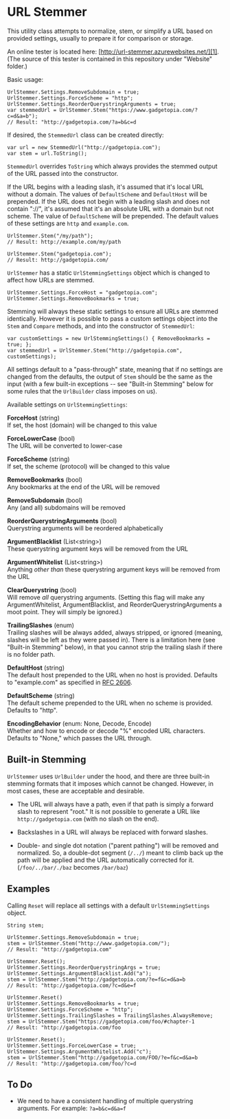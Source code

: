 # URL Stemmer

This utility class attempts to normalize, stem, or simplify a URL based on provided settings, usually to prepare it for comparison or storage.

An online tester is located here: [http://url-stemmer.azurewebsites.net/][1].  (The source of this tester is contained in this repository under "Website" folder.)

[1]: http://url-stemmer.azurewebsites.net/

Basic usage:

    UrlStemmer.Settings.RemoveSubdomain = true;
    UrlStemmer.Settings.ForceScheme = "http";
    UrlStemmer.Settings.ReorderQuerystringArguments = true;
    var stemmedUrl = UrlStemmer.Stem("https://www.gadgetopia.com/?c=d&a=b");
    // Result: "http://gadgetopia.com/?a=b&c=d

If desired, the `StemmedUrl` class can be created directly:

    var url = new StemmedUrl("http://gadgetopia.com");
    var stem = url.ToString();

`StemmedUrl` overrides `ToString` which always provides the stemmed output of the URL passed into the constructor.

If the URL begins with a leading slash, it's assumed that it's local URL without a domain. The values of `DefaultScheme` and `DefaultHost` will be prepended. If the URL does not begin with a leading slash and does not contain "://", it's assumed that it's an absolute URL with a domain but not scheme. The value of `DefaultScheme` will be prepended. The default values of these settings are `http` and `example.com`.

    UrlStemmer.Stem("/my/path");
    // Result: http://example.com/my/path

    UrlStemmer.Stem("gadgetopia.com");
    // Result: http://gadgetopia.com/

`UrlStemmer` has a static `UrlStemmingSettings` object which is changed to affect how URLs are stemmed.

    UrlStemmer.Settings.ForceHost = "gadgetopia.com";
    UrlStemmer.Settings.RemoveBookmarks = true;

Stemming will always these static settings to ensure all URLs are stemmed identically. However it is possible to pass a custom settings object into the `Stem` and `Compare` methods, and into the constructor of `StemmedUrl`:

    var customSettings = new UrlStemmingSettings() { RemoveBookmarks = true; };
    var stemmedUrl = UrlStemmer.Stem("http://gadgetopia.com", customSettings);

All settings default to a "pass-through" state, meaning that if no settings are changed from the defaults, the output of `Stem` should be the same as the input (with a few built-in exceptions -- see "Built-in Stemming" below for some rules that the `UrlBuilder` class imposes on us).

Available settings on `UrlStemmingSettings`:

**ForceHost** (string)   
If set, the host (domain) will be changed to this value

**ForceLowerCase** (bool)   
The URL will be converted to lower-case

**ForceScheme** (string)   
If set, the scheme (protocol) will be changed to this value

**RemoveBookmarks** (bool)   
Any bookmarks at the end of the URL will be removed

**RemoveSubdomain** (bool)   
Any (and all) subdomains will be removed

**ReorderQuerystringArguments** (bool)   
Querystring arguments will be reordered alphabetically

**ArgumentBlacklist** (List<string\>)   
These querystring argument keys will be removed from the URL

**ArgumentWhitelist** (List<string\>)    
Anything _other than_ these querystring argument keys will be removed from the URL

**ClearQuerystring** (bool)     
Will remove _all_ querystring arguments. (Setting this flag will make any ArgumentWhitelist, ArgumentBlacklist, and ReorderQuerystringArguments a moot point. They will simply be ignored.)

**TrailingSlashes** (enum)   
Trailing slashes will be always added, always stripped, or ignored (meaning, slashes will be left as they were passed in).  There is a limitation here (see "Built-in Stemming" below), in that you cannot strip the trailing slash if there is no folder path.

**DefaultHost** (string)   
The default host prepended to the URL when no host is provided. Defaults to "example.com" as specified in [RFC 2606][2].

**DefaultScheme** (string)   
The default scheme prepended to the URL when no scheme is provided. Defaults to "http".

**EncodingBehavior** (enum: None, Decode, Encode)     
Whether and how to encode or decode "%" encoded URL characters. Defaults to "None," which passes the URL through.


[2]: https://tools.ietf.org/html/rfc2606

## Built-in Stemming

`UrlStemmer` uses `UrlBuilder` under the hood, and there are three built-in stemming formats that it imposes which cannot be changed.  However, in most cases, these are acceptable and desirable.

* The URL will always have a path, even if that path is simply a forward slash to represent "root." It is not possible to generate a URL like `http://gadgetopia.com` (with no slash on the end).

* Backslashes in a URL will always be replaced with forward slashes.

* Double- and single dot notation ("parent pathing") will be removed and normalized. So, a double-dot segment (`/../`) meant to climb back up the path will be applied and the URL automatically corrected for it. (`/foo/../bar/./baz` becomes `/bar/baz`)

## Examples

Calling `Reset` will replace all settings with a default `UrlStemmingSettings` object.

    String stem;

    UrlStemmer.Settings.RemoveSubdomain = true;
    stem = UrlStemmer.Stem("http://www.gadgetopia.com/");
    // Result: "http://gadgetopia.com"

    UrlStemmer.Reset();
    UrlStemmer.Settings.ReorderQuerystringArgs = true;
    UrlStemmer.Settings.ArgumentBlacklist.Add("a");
    stem = UrlStemmer.Stem("http://gadgetopia.com/?e=f&c=d&a=b
    // Result: "http://gadgetopia.com/?c=d&e=f

    UrlStemmer.Reset()
    UrlStemmer.Settings.RemoveBookmarks = true;
    UrlStemmer.Settings.ForceScheme = "http";
    UrlStemmer.Settings.TrailingSlashes = TrailingSlashes.AlwaysRemove;
    stem = UrlStemmer.Stem("https://gadgetopia.com/foo/#chapter-1
    // Result: "http://gadgetopia.com/foo

    UrlStemmer.Reset();
    UrlStemmer.Settings.ForceLowerCase = true;
    UrlStemmer.Settings.ArgumentWhitelist.Add("c");
    stem = UrlStemmer.Stem("http://gadgetopia.com/FOO/?e=f&c=d&a=b
    // Result: "http://gadgetopia.com/foo/?c=d


## To Do

* We need to have a consistent handling of multiple querystring arguments. For example: `?a=b&c=d&a=f`
